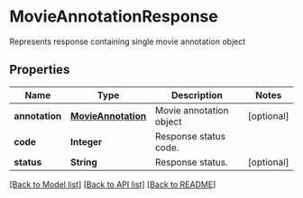 ﻿
# MovieAnnotationResponse
Represents response containing single movie annotation object

## Properties
Name | Type | Description | Notes
------------ | ------------- | ------------- | -------------
**annotation** | [**MovieAnnotation**](MovieAnnotation.md) | Movie annotation object | [optional]
**code** | **Integer** | Response status code. | 
**status** | **String** | Response status. | [optional]


[[Back to Model list]](../../README.md#documentation-for-models) [[Back to API list]](../../README.md#documentation-for-api-endpoints) [[Back to README]](../../README.md)


